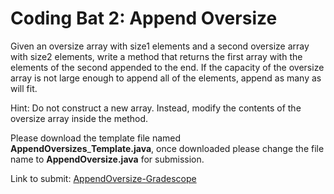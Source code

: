 #  Coding Bat 2: Append Oversize 

Given an oversize array with size1 elements and a second oversize array with size2 elements, write a method that returns the first array with the elements of the second appended to the end. If the capacity of the oversize array is not large enough to append all of the elements, append as many as will fit.

Hint: Do not construct a new array. Instead, modify the contents of the oversize array inside the method.


Please download the template file named **AppendOversizes**\_**Template.java**,
once downloaded please change the file name to **AppendOversize.java** for submission.

Link to submit: [AppendOversize\-Gradescope](https://www.gradescope.com/courses/137448/assignments)

